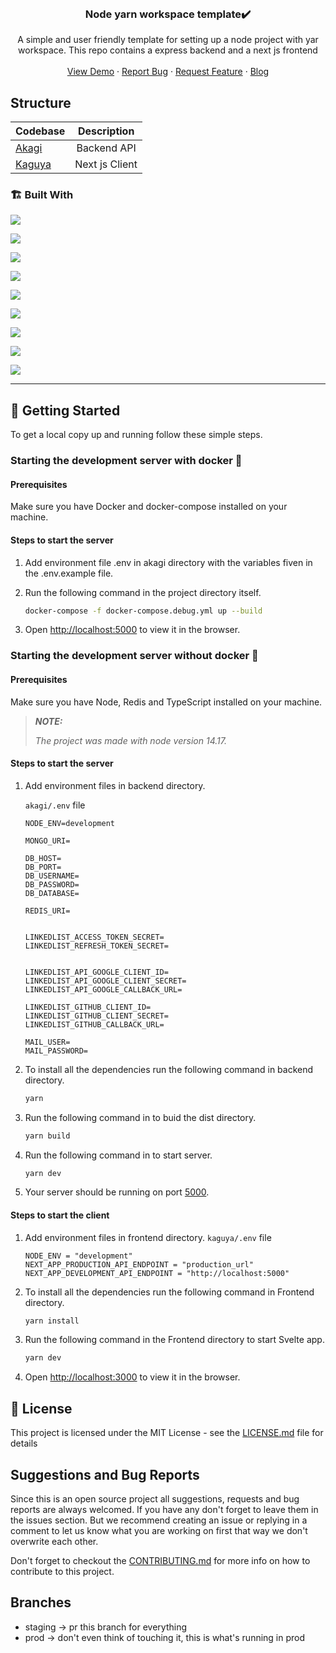 <br />
<p align="center">
  <h3 align="center">Node yarn workspace template✔️</h3>

  <p align="center">
    A simple and user friendly template for setting up a node project with yar workspace. This repo contains a express backend and a next js frontend
    <br />
    <br />
    <a href="">View Demo</a>
    ·
    <a href="">Report Bug</a>
    ·
    <a href="">Request Feature</a>
    ·
    <a href="">Blog</a>
  </p>
</p>


## Structure

| Codebase              |      Description          |
| :-------------------- | :-----------------------: |
| [Akagi](akagi)        |      Backend API          |
| [Kaguya](kaguya)      |     Next js Client        |

### 🏗️ Built With

<div>

[<img src="https://img.shields.io/badge/-Next-FFFFFF?style=for-the-badge&labelColor=black&logo=nextdotjs&logoColor=white">](https://nextjs.org/)

[<img src="https://img.shields.io/badge/Redux-593D88?style=for-the-badge&labelColor=black&logo=redux&logoColor=white">](https://redux.js.org/)

[<img src="https://img.shields.io/badge/-Svelte-FD5602?style=for-the-badge&labelColor=black&logo=svelte&logoColor=FD5602">](https://svelte.dev/)

[<img src="https://img.shields.io/badge/-SCSS-cc6699?style=for-the-badge&labelColor=black&logo=sass&logoColor=cc6699">](https://sass-lang.com/)

[<img src="https://img.shields.io/badge/Tailwind_CSS-38B2AC?style=for-the-badge&labelColor=black&logo=tailwind-css&logoColor=white" >](https://tailwindcss.com/)

[<img src="https://img.shields.io/badge/-Nodejs-3C873A?style=for-the-badge&labelColor=black&logo=node.js&logoColor=3C873A">](https://nodejs.org/en/)

[<img src="https://img.shields.io/badge/-PostgresQL-00758f?style=for-the-badge&labelColor=black&logo=postgresql&logoColor=00758f" >](https://www.postgresql.org/)

[<img src="https://img.shields.io/badge/redis-CC0000.svg?&style=for-the-badge&labelColor=black&logo=redis&logoColor=white">](https://redis.io/)

[<img src="https://img.shields.io/badge/-Typescript-007acc?style=for-the-badge&labelColor=black&logo=typescript&logoColor=007acc">](https://www.typescriptlang.org/)

</div>

---

## 🧩 Getting Started

To get a local copy up and running follow these simple steps.

### Starting the development server with docker 🐳

#### Prerequisites

Make sure you have Docker and docker-compose installed on your machine.

#### Steps to start the server

1. Add environment file .env in akagi directory with the variables fiven in the .env.example file.
2. Run the following command in the project directory itself.

      ```sh
      docker-compose -f docker-compose.debug.yml up --build
      ```

3. Open <http://localhost:5000> to view it in the browser.

### Starting the development server without docker 📡

#### Prerequisites

Make sure you have Node, Redis and TypeScript installed on your machine.

> **_NOTE:_**
>
>_The project was made with node version 14.17._

#### Steps to start the server 

1. Add environment files in backend directory.

      `akagi/.env` file

      ```env
      NODE_ENV=development

      MONGO_URI=

      DB_HOST=
      DB_PORT=
      DB_USERNAME=
      DB_PASSWORD=
      DB_DATABASE=

      REDIS_URI=


      LINKEDLIST_ACCESS_TOKEN_SECRET=
      LINKEDLIST_REFRESH_TOKEN_SECRET=


      LINKEDLIST_API_GOOGLE_CLIENT_ID=
      LINKEDLIST_API_GOOGLE_CLIENT_SECRET=
      LINKEDLIST_API_GOOGLE_CALLBACK_URL=

      LINKEDLIST_GITHUB_CLIENT_ID=
      LINKEDLIST_GITHUB_CLIENT_SECRET=
      LINKEDLIST_GITHUB_CALLBACK_URL=

      MAIL_USER=
      MAIL_PASSWORD=
      ```

2. To install all the dependencies run the following command in backend directory.

      ```sh
      yarn 
      ```

3. Run the following command in to buid the dist directory.

      ```sh
      yarn build
      ```

4. Run the following command in to start server.

      ```sh
      yarn dev
      ```

5. Your server should be running on port [5000](http://localhost:5000).


#### Steps to start the client

1. Add environment files in frontend directory.
      `kaguya/.env` file

      ```env
      NODE_ENV = "development"
      NEXT_APP_PRODUCTION_API_ENDPOINT = "production_url"
      NEXT_APP_DEVELOPMENT_API_ENDPOINT = "http://localhost:5000"
      ```

2. To install all the dependencies run the following command in Frontend directory.

      ```sh
      yarn install
      ```

3. Run the following command in the Frontend directory to start Svelte app.

      ```sh
      yarn dev
      ```

5. Open <http://localhost:3000> to view it in the browser.

## 🔐 License

This project is licensed under the MIT License - see the [LICENSE.md](LICENSE.md) file for details

## Suggestions and Bug Reports
Since this is an open source project all suggestions, requests and bug reports are always welcomed. If you have any don't forget to leave them in the issues section. But we recommend creating an issue or replying in a comment to let us know what you are working on first that way we don't overwrite each other.

Don't forget to checkout the [CONTRIBUTING.md](CONTRIBUTING.md) for more info on how to contribute to this project.

## Branches

- staging -> pr this branch for everything
- prod -> don't even think of touching it, this is what's running in prod